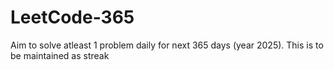 # LeetCode-365
Aim to solve atleast 1 problem daily for next 365 days (year 2025).
This is to be maintained as streak

